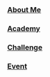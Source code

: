 ### [About Me](https://www.dicoding.com/users/dadanabdullah)
### [Academy](https://www.dicoding.com/users/dadanabdullah/academies)
### [Challenge](https://www.dicoding.com/users/dadanabdullah/challenges)
### [Event](https://www.dicoding.com/users/dadanabdullah/events)
